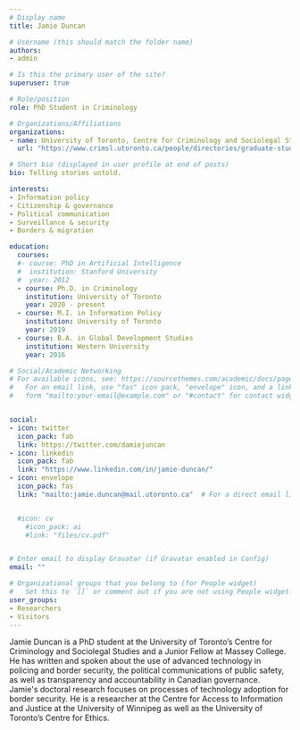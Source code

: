 ```yaml
---
# Display name
title: Jamie Duncan

# Username (this should match the folder name)
authors:
- admin

# Is this the primary user of the site?
superuser: true

# Role/position
role: PhD Student in Criminology

# Organizations/Affiliations
organizations:
- name: University of Toronto, Centre for Criminology and Sociolegal Studies
  url: "https://www.crimsl.utoronto.ca/people/directories/graduate-students/james-duncan"

# Short bio (displayed in user profile at end of posts)
bio: Telling stories untold.

interests:
- Information policy
- Citizenship & governance
- Political communication
- Surveillance & security
- Borders & migration

education:
  courses:
  #- course: PhD in Artificial Intelligence
  #  institution: Stanford University
  #  year: 2012
  - course: Ph.D. in Criminology
    institution: University of Toronto
    year: 2020 - present
  - course: M.I. in Information Policy
    institution: University of Toronto
    year: 2019
  - course: B.A. in Global Development Studies
    institution: Western University
    year: 2016

# Social/Academic Networking
# For available icons, see: https://sourcethemes.com/academic/docs/page-builder/#icons
#   For an email link, use "fas" icon pack, "envelope" icon, and a link in the
#   form "mailto:your-email@example.com" or "#contact" for contact widget.


social:
- icon: twitter
  icon_pack: fab
  link: https://twitter.com/damiejuncan
- icon: linkedin
  icon_pack: fab
  link: "https://www.linkedin.com/in/jamie-duncan/"
- icon: envelope
  icon_pack: fas
  link: "mailto:jamie.duncan@mail.utoronto.ca"  # For a direct email link, use "mailto:test@example.org".


  #icon: cv
    #icon_pack: ai
    #link: "files/cv.pdf"


# Enter email to display Gravatar (if Gravatar enabled in Config)
email: ""

# Organizational groups that you belong to (for People widget)
#   Set this to `[]` or comment out if you are not using People widget.
user_groups:
- Researchers
- Visitors
---
```

Jamie Duncan is a PhD student at the University of Toronto’s Centre for Criminology and Sociolegal Studies and a Junior Fellow at Massey College. He has written and spoken about the use of advanced technology in policing and border security, the political communications of public safety, as well as transparency and accountability in Canadian governance. Jamie's doctoral research focuses on processes of technology adoption for border security. He is a researcher at the Centre for Access to Information and Justice at the University of Winnipeg as well as the University of Toronto’s Centre for Ethics.
